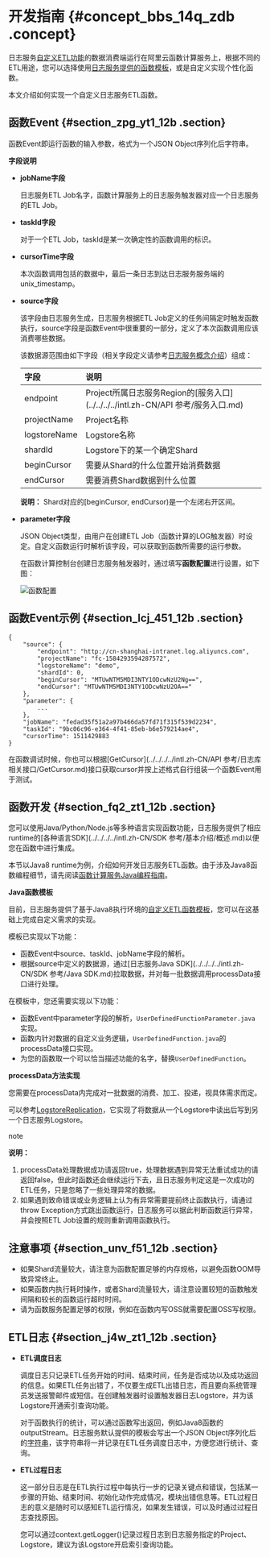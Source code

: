 # 开发指南 {#concept_bbs_14q_zdb .concept}

日志服务[自定义ETL功能](intl.zh-CN/用户指南/实时订阅与消费/函数计算消费日志/配置函数计算消费日志.md)的数据消费端运行在阿里云函数计算服务上，根据不同的ETL用途，您可以选择使用[日志服务提供的函数模板](https://github.com/aliyun/aliyun-log-fc-functions)，或是自定义实现个性化函数。

本文介绍如何实现一个自定义日志服务ETL函数。

## 函数Event {#section_zpg_yt1_12b .section}

函数Event即运行函数的输入参数，格式为一个JSON Object序列化后字符串。

**字段说明**

-   **jobName字段**

    日志服务ETL Job名字，函数计算服务上的日志服务触发器对应一个日志服务的ETL Job。

-   **taskId字段**

    对于一个ETL Job，taskId是某一次确定性的函数调用的标识。

-   **cursorTime字段**

    本次函数调用包括的数据中，最后一条日志到达日志服务服务端的unix\_timestamp。

-   **source字段**

    该字段由日志服务生成，日志服务根据ETL Job定义的任务间隔定时触发函数执行，source字段是函数Event中很重要的一部分，定义了本次函数调用应该消费哪些数据。

    该数据源范围由如下字段（相关字段定义请参考[日志服务概念介绍](../../../../intl.zh-CN/产品简介/基本概念.md)）组成：

    |字段|说明|
    |:-|:-|
    |endpoint|Project所属日志服务Region的[服务入口](../../../../intl.zh-CN/API 参考/服务入口.md)|
    |projectName|Project名称|
    |logstoreName|Logstore名称|
    |shardId|Logstore下的某一个确定Shard|
    |beginCursor|需要从Shard的什么位置开始消费数据|
    |endCursor|需要消费Shard数据到什么位置|

    **说明：** Shard对应的\[beginCursor, endCursor\)是一个左闭右开区间。

-   **parameter字段**

    JSON Object类型，由用户在创建ETL Job（函数计算的LOG触发器）时设定。自定义函数运行时解析该字段，可以获取到函数所需要的运行参数。

    在函数计算控制台创建日志服务触发器时，通过填写**函数配置**进行设置，如下图：

    ![](http://static-aliyun-doc.oss-cn-hangzhou.aliyuncs.com/assets/img/13168/5803_zh-CN.png "函数配置")


## 函数Event示例 {#section_lcj_451_12b .section}

```
{
    "source": {
        "endpoint": "http://cn-shanghai-intranet.log.aliyuncs.com", 
        "projectName": "fc-1584293594287572", 
        "logstoreName": "demo", 
        "shardId": 0, 
        "beginCursor": "MTUwNTM5MDI3NTY1ODcwNzU2Ng==", 
        "endCursor": "MTUwNTM5MDI3NTY1ODcwNzU2OA=="
    }, 
    "parameter": {
        ...
    }, 
    "jobName": "fedad35f51a2a97b466da57fd71f315f539d2234", 
    "taskId": "9bc06c96-e364-4f41-85eb-b6e579214ae4",
    "cursorTime": 1511429883
}
```

在函数调试时候，你也可以根据[GetCursor](../../../../intl.zh-CN/API 参考/日志库相关接口/GetCursor.md)接口获取cursor并按上述格式自行组装一个函数Event用于测试。

## 函数开发 {#section_fq2_zt1_12b .section}

您可以使用Java/Python/Node.js等多种语言实现函数功能，日志服务提供了相应runtime的[各种语言SDK](../../../../intl.zh-CN/SDK 参考/基本介绍/概述.md)以便您在函数中进行集成。

本节以Java8 runtime为例，介绍如何开发日志服务ETL函数。由于涉及Java8函数编程细节，请先阅读[函数计算服务Java编程指南](https://www.alibabacloud.com/help/zh/doc-detail/58887.htm)。

**Java函数模板**

目前，日志服务提供了基于Java8执行环境的[自定义ETL函数模板](https://github.com/aliyun/aliyun-log-fc-functions/tree/master/user_defined_function)，您可以在这基础上完成自定义需求的实现。

模板已实现以下功能：

-   函数Event中source、taskId、jobName字段的解析。
-   根据source中定义的数据源，通过[日志服务Java SDK](../../../../intl.zh-CN/SDK 参考/Java SDK.md)拉取数据，并对每一批数据调用processData接口进行处理。

在模板中，您还需要实现以下功能：

-   函数Event中parameter字段的解析，`UserDefinedFunctionParameter.java`实现。
-   函数内针对数据的自定义业务逻辑，`UserDefinedFunction.java`的processData接口实现。
-   为您的函数取一个可以恰当描述功能的名字，替换`UserDefinedFunction`。

**processData方法实现**

您需要在processData内完成对一批数据的消费、加工、投递，视具体需求而定。

可以参考[LogstoreReplication](https://github.com/aliyun/aliyun-log-fc-functions/blob/master/logstore_replication/src/main/java/com/aliyun/log/etl_function/LogstoreReplication.java)，它实现了将数据从一个Logstore中读出后写到另一个日志服务Logstore。

note

**说明：** 

1.  processData处理数据成功请返回true，处理数据遇到异常无法重试成功的请返回false，但此时函数还会继续运行下去，且日志服务判定这是一次成功的ETL任务，只是忽略了一些处理异常的数据。
2.  如果遇到致命错误或业务逻辑上认为有异常需要提前终止函数执行，请通过throw Exception方式跳出函数运行，日志服务可以据此判断函数运行异常，并会按照ETL Job设置的规则重新调用函数执行。

## 注意事项 {#section_unv_f51_12b .section}

-   如果Shard流量较大，请注意为函数配置足够的内存规格，以避免函数OOM导致异常终止。
-   如果函数内执行耗时操作，或者Shard流量较大，请注意设置较短的函数触发间隔和较长的函数运行超时时间。
-   请为函数服务配置足够的权限，例如在函数内写OSS就需要配置OSS写权限。

## ETL日志 {#section_j4w_zt1_12b .section}

-   **ETL调度日志**

    调度日志只记录ETL任务开始的时间、结束时间，任务是否成功以及成功返回的信息。如果ETL任务出错了，不仅要生成ETL出错日志，而且要向系统管理员发送报警邮件或短信。在创建触发器时设置触发器日志Logstore，并为该Logstore开通索引查询功能。

    对于函数执行的统计，可以通过函数写出返回，例如Java8函数的outputStream。日志服务默认提供的模板会写出一个JSON Object序列化后的[字符串](https://github.com/aliyun/aliyun-log-fc-functions/blob/master/user_defined_function/src/main/java/com/aliyun/log/etl_function/common/FunctionResponse.java)，该字符串将一并记录在ETL任务调度日志中，方便您进行统计、查询。

-   **ETL过程日志**

    这一部分日志是在ETL执行过程中每执行一步的记录关键点和错误，包括某一步骤的开始、结束时间、初始化动作完成情况，模块出错信息等。ETL过程日志的意义是随时可以感知ETL运行情况，如果发生错误，可以及时通过过程日志查找原因。

    您可以通过context.getLogger\(\)记录过程日志到日志服务指定的Project、Logstore，建议为该Logstore开启索引查询功能。


